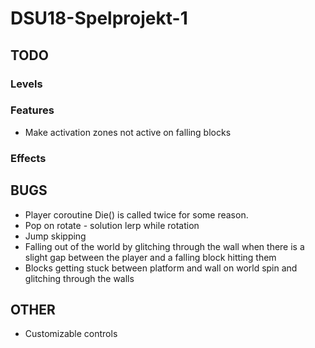# DSU18-Spelprojekt-1
## TODO
### Levels

### Features
* Make activation zones not active on falling blocks

### Effects

## BUGS
* Player coroutine Die() is called twice for some reason.
* Pop on rotate - solution lerp while rotation
* Jump skipping
* Falling out of the world by glitching through the wall when there is a slight gap between the player and a falling block hitting them
* Blocks getting stuck between platform and wall on world spin and glitching through the walls

## OTHER
* Customizable controls
